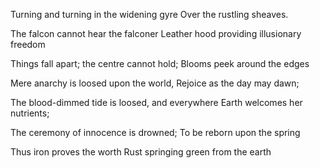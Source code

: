 
Turning and turning in the widening gyre
Over the rustling sheaves.

The falcon cannot hear the falconer
Leather hood providing illusionary freedom

Things fall apart; the centre cannot hold;
Blooms peek around the edges

Mere anarchy is loosed upon the world,
Rejoice as the day may dawn;

The blood-dimmed tide is loosed, and everywhere
Earth welcomes her nutrients;

The ceremony of innocence is drowned;
To be reborn upon the spring

Thus iron proves the worth
Rust springing green from the earth
